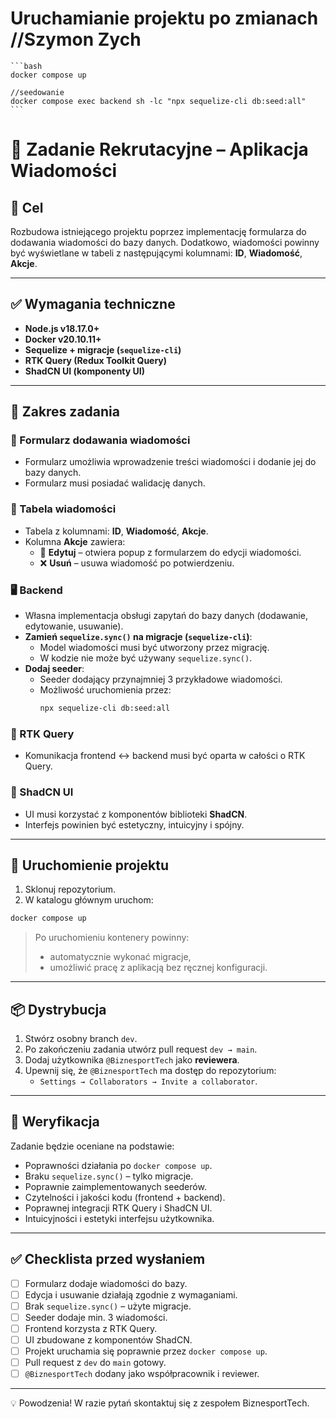 # Uruchamianie projektu po zmianach //Szymon Zych

    ```bash
    docker compose up

    //seedowanie
    docker compose exec backend sh -lc "npx sequelize-cli db:seed:all"
    ```

# 🧩 Zadanie Rekrutacyjne – Aplikacja Wiadomości

## 🎯 Cel

Rozbudowa istniejącego projektu poprzez implementację formularza do dodawania wiadomości do bazy danych. Dodatkowo, wiadomości powinny być wyświetlane w tabeli z następującymi kolumnami: **ID**, **Wiadomość**, **Akcje**.

---

## ✅ Wymagania techniczne

- **Node.js v18.17.0+**
- **Docker v20.10.11+**
- **Sequelize + migracje (`sequelize-cli`)**
- **RTK Query (Redux Toolkit Query)**
- **ShadCN UI (komponenty UI)**

---

## 🧠 Zakres zadania

### 📝 Formularz dodawania wiadomości

- Formularz umożliwia wprowadzenie treści wiadomości i dodanie jej do bazy danych.
- Formularz musi posiadać walidację danych.

### 📄 Tabela wiadomości

- Tabela z kolumnami: **ID**, **Wiadomość**, **Akcje**.
- Kolumna **Akcje** zawiera:
  - 🔧 **Edytuj** – otwiera popup z formularzem do edycji wiadomości.
  - ❌ **Usuń** – usuwa wiadomość po potwierdzeniu.

### 🖥️ Backend

- Własna implementacja obsługi zapytań do bazy danych (dodawanie, edytowanie, usuwanie).
- **Zamień `sequelize.sync()` na migracje (`sequelize-cli`)**:
  - Model wiadomości musi być utworzony przez migrację.
  - W kodzie nie może być używany `sequelize.sync()`.
- **Dodaj seeder**:
  - Seeder dodający przynajmniej 3 przykładowe wiadomości.
  - Możliwość uruchomienia przez:
    ```bash
    npx sequelize-cli db:seed:all
    ```

### 🔌 RTK Query

- Komunikacja frontend ↔ backend musi być oparta w całości o RTK Query.

### 🎨 ShadCN UI

- UI musi korzystać z komponentów biblioteki **ShadCN**.
- Interfejs powinien być estetyczny, intuicyjny i spójny.

---

## 🚀 Uruchomienie projektu

1. Sklonuj repozytorium.
2. W katalogu głównym uruchom:

```bash
docker compose up
```

> Po uruchomieniu kontenery powinny:
>
> - automatycznie wykonać migracje,
> - umożliwić pracę z aplikacją bez ręcznej konfiguracji.

---

## 📦 Dystrybucja

1. Stwórz osobny branch `dev`.
2. Po zakończeniu zadania utwórz pull request `dev → main`.
3. Dodaj użytkownika `@BiznesportTech` jako **reviewera**.
4. Upewnij się, że `@BiznesportTech` ma dostęp do repozytorium:
   - `Settings → Collaborators → Invite a collaborator`.

---

## 🧪 Weryfikacja

Zadanie będzie oceniane na podstawie:

- Poprawności działania po `docker compose up`.
- Braku `sequelize.sync()` – tylko migracje.
- Poprawnie zaimplementowanych seederów.
- Czytelności i jakości kodu (frontend + backend).
- Poprawnej integracji RTK Query i ShadCN UI.
- Intuicyjności i estetyki interfejsu użytkownika.

---

## ✅ Checklista przed wysłaniem

- [ ] Formularz dodaje wiadomości do bazy.
- [ ] Edycja i usuwanie działają zgodnie z wymaganiami.
- [ ] Brak `sequelize.sync()` – użyte migracje.
- [ ] Seeder dodaje min. 3 wiadomości.
- [ ] Frontend korzysta z RTK Query.
- [ ] UI zbudowane z komponentów ShadCN.
- [ ] Projekt uruchamia się poprawnie przez `docker compose up`.
- [ ] Pull request z `dev` do `main` gotowy.
- [ ] `@BiznesportTech` dodany jako współpracownik i reviewer.

---

💡 Powodzenia! W razie pytań skontaktuj się z zespołem BiznesportTech.
